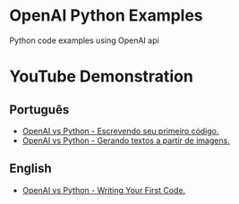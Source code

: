 # OpenAI Python Examples
Python code examples using OpenAI api

# YouTube Demonstration
## Português
- [OpenAI vs Python - Escrevendo seu primeiro código.](https://www.youtube.com/watch?v=-2X3qZi1sjE)
- [OpenAI vs Python - Gerando textos a partir de imagens.](https://www.youtube.com/watch?v=B0tBPaQEQnY)

## English
- [OpenAI vs Python - Writing Your First Code.](https://www.youtube.com/watch?v=JmOLLTIhq0Q)
